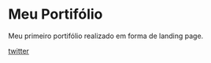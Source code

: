<h1> Meu Portifólio </h1>

Meu primeiro portifólio realizado em forma de landing page.

<a href="https://twitter.com/offfbruno">twitter</a>

